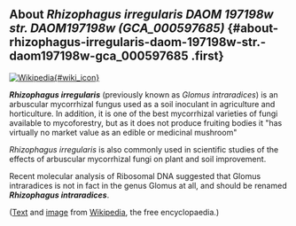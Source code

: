 About *Rhizophagus irregularis DAOM 197198w str. DAOM197198w (GCA\_000597685)* {#about-rhizophagus-irregularis-daom-197198w-str.-daom197198w-gca_000597685 .first}
------------------------------------------------------------------------------

[![Wikipedia](/img/wikipedia_logo_v2_en.png){#wiki_icon}](http://en.wikipedia.org/wiki/Rhizophagus_irregularis)

***Rhizophagus irregularis*** (previously known as *Glomus
intraradices*) is an arbuscular mycorrhizal fungus used as a soil
inoculant in agriculture and horticulture. In addition, it is one of the
best mycorrhizal varieties of fungi available to mycoforestry, but as it
does not produce fruiting bodies it \"has virtually no market value as
an edible or medicinal mushroom\"

*Rhizophagus irregularis* is also commonly used in scientific studies of
the effects of arbuscular mycorrhizal fungi on plant and soil
improvement.

Recent molecular analysis of Ribosomal DNA suggested that Glomus
intraradices is not in fact in the genus Glomus at all, and should be
renamed ***Rhizophagus intraradices***.

([Text](http://en.wikipedia.org/wiki/Rhizophagus_irregularis) and
[image](https://commons.wikimedia.org/wiki/File:Mycorhize_dans_racine.jpg)
from [Wikipedia](http://en.wikipedia.org/), the free encyclopaedia.)
